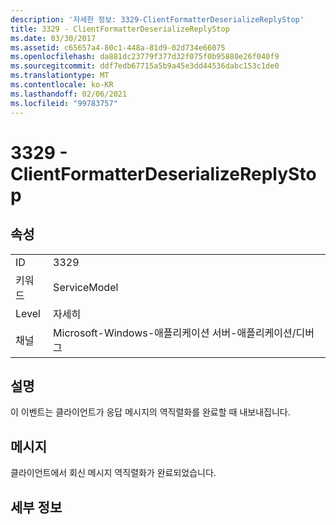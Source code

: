 ```yaml
---
description: '자세한 정보: 3329-ClientFormatterDeserializeReplyStop'
title: 3329 - ClientFormatterDeserializeReplyStop
ms.date: 03/30/2017
ms.assetid: c65657a4-80c1-448a-81d9-02d734e66075
ms.openlocfilehash: da881dc23779f377d32f075f0b95880e26f040f9
ms.sourcegitcommit: ddf7edb67715a5b9a45e3dd44536dabc153c1de0
ms.translationtype: MT
ms.contentlocale: ko-KR
ms.lasthandoff: 02/06/2021
ms.locfileid: "99783757"
---
```

# <a name="3329---clientformatterdeserializereplystop"></a>3329 - ClientFormatterDeserializeReplyStop

## <a name="properties"></a>속성  
  
|||  
|-|-|  
|ID|3329|  
|키워드|ServiceModel|  
|Level|자세히|  
|채널|Microsoft-Windows-애플리케이션 서버-애플리케이션/디버그|  
  
## <a name="description"></a>설명  

 이 이벤트는 클라이언트가 응답 메시지의 역직렬화를 완료할 때 내보내집니다.  
  
## <a name="message"></a>메시지  

 클라이언트에서 회신 메시지 역직렬화가 완료되었습니다.  
  
## <a name="details"></a>세부 정보
